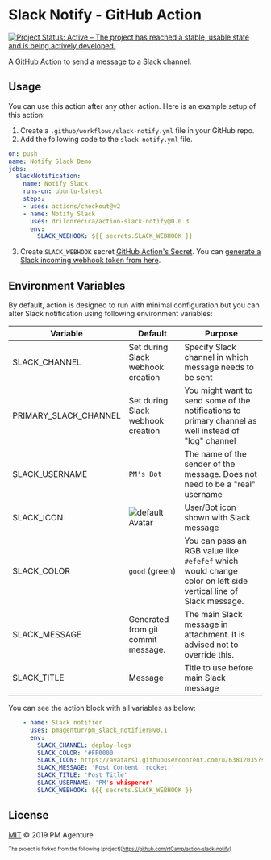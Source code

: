 # Slack Notify - GitHub Action
[![Project Status: Active – The project has reached a stable, usable state and is being actively developed.](https://www.repostatus.org/badges/latest/active.svg)](https://www.repostatus.org/#active)


A [GitHub Action](https://github.com/features/actions) to send a message to a Slack channel.

## Usage

You can use this action after any other action. Here is an example setup of this action:

1. Create a `.github/workflows/slack-notify.yml` file in your GitHub repo.
2. Add the following code to the `slack-notify.yml` file.

```yml
on: push
name: Notify Slack Demo
jobs:
  slackNotification:
    name: Notify Slack
    runs-on: ubuntu-latest
    steps:
    - uses: actions/checkout@v2
    - name: Notify Slack
      uses: drilonrecica/action-slack-notify@0.0.3
      env:
        SLACK_WEBHOOK: ${{ secrets.SLACK_WEBHOOK }}
```

3. Create `SLACK_WEBHOOK` secret [GitHub Action's Secret](https://help.github.com/en/actions/configuring-and-managing-workflows/creating-and-storing-encrypted-secrets). You can [generate a Slack incoming webhook token from here](https://slack.com/apps/A0F7XDUAZ-incoming-webhooks).


## Environment Variables

By default, action is designed to run with minimal configuration but you can alter Slack notification using following environment variables:

Variable       | Default                                               | Purpose
---------------|-------------------------------------------------------|---------------------------------------------------------------------------------------------------------------------------------------
SLACK_CHANNEL  | Set during Slack webhook creation                     | Specify Slack channel in which message needs to be sent
PRIMARY_SLACK_CHANNEL  | Set during Slack webhook creation                     | You might want to send some of the notifications to primary channel as well instead of "log" channel
SLACK_USERNAME | `PM's Bot`                                               | The name of the sender of the message. Does not need to be a "real" username
SLACK_ICON     | ![default Avatar](https://avatars1.githubusercontent.com/u/63812035?s=200&v=4) | User/Bot icon shown with Slack message
SLACK_COLOR    | `good` (green)                                        | You can pass an RGB value like `#efefef` which would change color on left side vertical line of Slack message.
SLACK_MESSAGE  | Generated from git commit message.                    | The main Slack message in attachment. It is advised not to override this.
SLACK_TITLE    | Message                                               | Title to use before main Slack message

You can see the action block with all variables as below:

```yml
    - name: Slack notifier
      uses: pmagentur/pm_slack_notifier@v0.1
      env:
        SLACK_CHANNEL: deploy-logs
        SLACK_COLOR: '#FF0000'
        SLACK_ICON: https://avatars1.githubusercontent.com/u/63812035?s=200&v=4
        SLACK_MESSAGE: 'Post Content :rocket:'
        SLACK_TITLE: 'Post Title'
        SLACK_USERNAME: 'PM's whisperer'
        SLACK_WEBHOOK: ${{ secrets.SLACK_WEBHOOK }}
```

## License

[MIT](LICENSE) © 2019 PM Agenture

<sub><sup>The project is forked from the following [project][https://github.com/rtCamp/action-slack-notify)</sup></sub>